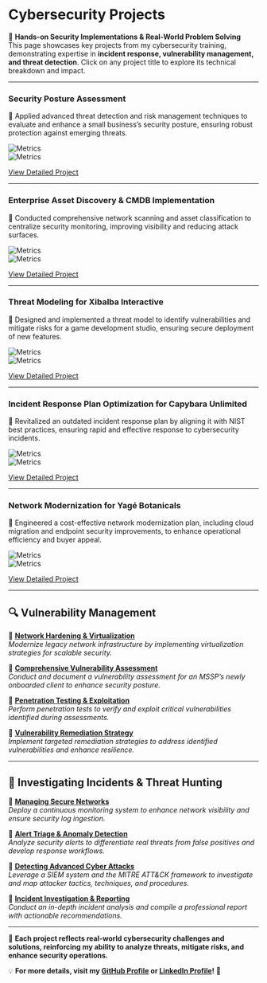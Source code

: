 # **Cybersecurity Projects**  
🚀 **Hands-on Security Implementations & Real-World Problem Solving**  
This page showcases key projects from my cybersecurity training, demonstrating expertise in **incident response, vulnerability management, and threat detection**. Click on any project title to explore its technical breakdown and impact.  

---
### Security Posture Assessment  

🔹 Applied advanced threat detection and risk management techniques to evaluate and enhance a small business’s security posture, ensuring robust protection against emerging threats.  

![Metrics](https://img.shields.io/badge/Threats%20Identified-12+-2A9D8F)  
![Metrics](https://img.shields.io/badge/Risk%20Reduction-25%25-264653)  

[View Detailed Project](projects/assess-business-security-posture.md)  

---

### Enterprise Asset Discovery & CMDB Implementation  

🔹 Conducted comprehensive network scanning and asset classification to centralize security monitoring, improving visibility and reducing attack surfaces.  

![Metrics](https://img.shields.io/badge/Assets%20Discovered-40+-2A9D8F)  
![Metrics](https://img.shields.io/badge/Attack%20Surface-15%25%20Reduction-264653)  

[View Detailed Project](projects/enterprise_asset_discovery.md)  

---

### Threat Modeling for Xibalba Interactive  

🔹 Designed and implemented a threat model to identify vulnerabilities and mitigate risks for a game development studio, ensuring secure deployment of new features.  

![Metrics](https://img.shields.io/badge/Vulnerabilities%20Identified-8+-2A9D8F)  
![Metrics](https://img.shields.io/badge/Threat%20Surface-20%25%20Reduction-264653)  

[View Detailed Project](projects/threat_modeling_for_xibalba_interactive.md)  

---

### Incident Response Plan Optimization for Capybara Unlimited  

🔹 Revitalized an outdated incident response plan by aligning it with NIST best practices, ensuring rapid and effective response to cybersecurity incidents.  

![Metrics](https://img.shields.io/badge/Playbooks%20Developed-3+-2A9D8F)  
![Metrics](https://img.shields.io/badge/Response%20Time-30%25%20Improvement-264653)  

[View Detailed Project](projects/IRP_review_capybara_unlimited.md)  

---

### Network Modernization for Yagé Botanicals  

🔹 Engineered a cost-effective network modernization plan, including cloud migration and endpoint security improvements, to enhance operational efficiency and buyer appeal.  

![Metrics](https://img.shields.io/badge/Servers%20Consolidated-12+-2A9D8F)  
![Metrics](https://img.shields.io/badge/Network%20Performance-40%25%20Improvement-264653)  

[View Detailed Project](projects/network_hardening_Yage_Botanicals.md)  

---
## **🔍 Vulnerability Management**  
🔹 **[Network Hardening & Virtualization](vulnerability-network-hardening.md)**  
*Modernize legacy network infrastructure by implementing virtualization strategies for scalable security.*  

🔹 **[Comprehensive Vulnerability Assessment](vulnerability-assessment.md)**  
*Conduct and document a vulnerability assessment for an MSSP’s newly onboarded client to enhance security posture.*  

🔹 **[Penetration Testing & Exploitation](vulnerability-exploitation.md)**  
*Perform penetration tests to verify and exploit critical vulnerabilities identified during assessments.*  

🔹 **[Vulnerability Remediation Strategy](vulnerability-remediation.md)**  
*Implement targeted remediation strategies to address identified vulnerabilities and enhance resilience.*  

---  

## **🔎 Investigating Incidents & Threat Hunting**  
🔹 **[Managing Secure Networks](investigating-managing-networks.md)**  
*Deploy a continuous monitoring system to enhance network visibility and ensure security log ingestion.*  

🔹 **[Alert Triage & Anomaly Detection](investigating-alerts.md)**  
*Analyze security alerts to differentiate real threats from false positives and develop response workflows.*  

🔹 **[Detecting Advanced Cyber Attacks](investigating-detecting-attacks.md)**  
*Leverage a SIEM system and the MITRE ATT&CK framework to investigate and map attacker tactics, techniques, and procedures.*  

🔹 **[Incident Investigation & Reporting](investigating-incidents.md)**  
*Conduct an in-depth incident analysis and compile a professional report with actionable recommendations.*  

---  

📌 **Each project reflects real-world cybersecurity challenges and solutions, reinforcing my ability to analyze threats, mitigate risks, and enhance security operations.**  

💡 **For more details, visit my [GitHub Profile](https://github.com/EnoMada) or [LinkedIn Profile](https://www.linkedin.com/in/kylesportfolio/)!** 🚀
